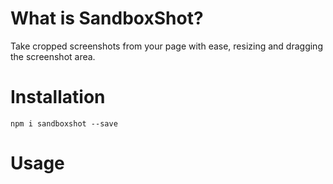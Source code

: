 # What is SandboxShot? 

Take cropped screenshots from your page with ease, resizing and dragging the screenshot area.

# Installation

`npm i sandboxshot --save`

# Usage

